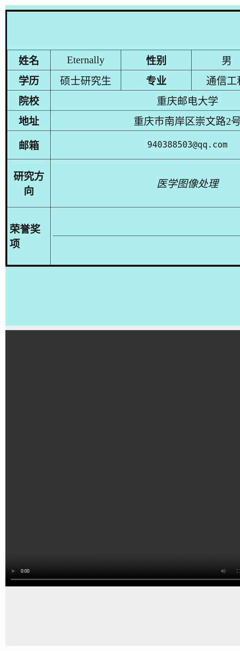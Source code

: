 <!DOCTYPE html>
<html>
<head>
<meta name = "author" content = "Eternally">
<meta name = "keywords" content = "Eternally">
<meta charset="GBK">
</head>
<body>

<div id="menu" style="background-color:#AFEEEE;height:1000px; width:1080px;float:left;">
<table border=5 bordercolor=black cellspacing=0 align=center>
<tr height=120 bgcolor=	#AFEEEE align=center>
<tr height=60 bgcolor=#AFEEEE align=center>
<td width=120 colspan=2 align=center><font face=微软雅黑 size=6><b>姓名</b></font></td>
<td width=120 colspan=2 align=center><font face=华文行楷 size=6>Eternally</font></td>
<td width=120 colspan=2 align=center><font face=微软雅黑 size=6><b>性别</b></font></td>
<td width=120 colspan=2 align=center><font face=华文行楷 size=6>男</font></td>
<td width=180  rowspan=4
><font size=5><img  border=0 src=/zhuchangjie.jpg alt="Eternally" width="180" height="240"></td></tr>


<tr height=60 bgcolor=#AFEEEE align=center>
<td width=120 colspan=2 align=center><font face=微软雅黑 size=6><b>学历</b></font></td>
<td width=120 colspan=2 align=center><font face=华文行楷 size=6>硕士研究生</font></td>
<td width=120 colspan=2 align=center><font face=微软雅黑 size=6><b>专业</b></font></td>
<td width=120 colspan=2 align=center><font face=华文行楷 size=6>通信工程</font></td>
</tr>


<tr height=60 bgcolor=#AFEEEE align=center>
<td width=120  colspan=2 align=center><font face=微软雅黑 size=6><b>院校</b></font></td>
<td width=120 colspan=8 align=center><font face=华文行楷 size=6>重庆邮电大学</font></td>
</tr>

<tr height=60 bgcolor=#AFEEEE align=center>
<td width=120  colspan=2 align=center><font face=微软雅黑 size=6><b>地址</b></font></td>
<td width=120 colspan=8 align=center><font face=华文行楷 size=6>重庆市南岸区崇文路2号</font></td>
</tr>

<tr height=60 bgcolor=#AFEEEE align=center>
<td width=120  colspan=2 align=center><font face=微软雅黑 size=6><b>邮箱</b></font></td>
<td width=120 colspan=8 align=center><font face=华文行楷 size=6><pre>940388503@qq.com</pre></font></td>
</tr>

<tr height=150 bgcolor=#AFEEEE align=center>
<td width=120 colspan=2 align=center><font face=微软雅黑  size=6><b>研究方向</b></font></td>
<td width=840  colspan=8><font face=华文行楷 size=6>
<p>  <i>医学图像处理</i></p>
</font></td></tr>

<tr height=180 bgcolor=#AFEEEE >
<td width=120 colspan=2><font face=微软雅黑  size=6><b>荣誉奖项</b></font></td>
<td width=840  colspan=8><font face=华文行楷 size=6>
<ol>	

</ol>
<hr noshade size = 5 align = center width = 100%>
</font></td></tr>
</table>
</div>

<div id="content" style="background-color:#EEEEEE;height:1000px;width:800px;float:left;">
<p align="center">
<video width="800" height="800" controls autoplay align=center>
  <source src="最美情侣.mp4"  type="video/mp4">
  您的浏览器不支持 HTML5 video 标签。
</video>

</p>
</div>
</body>
</html>

